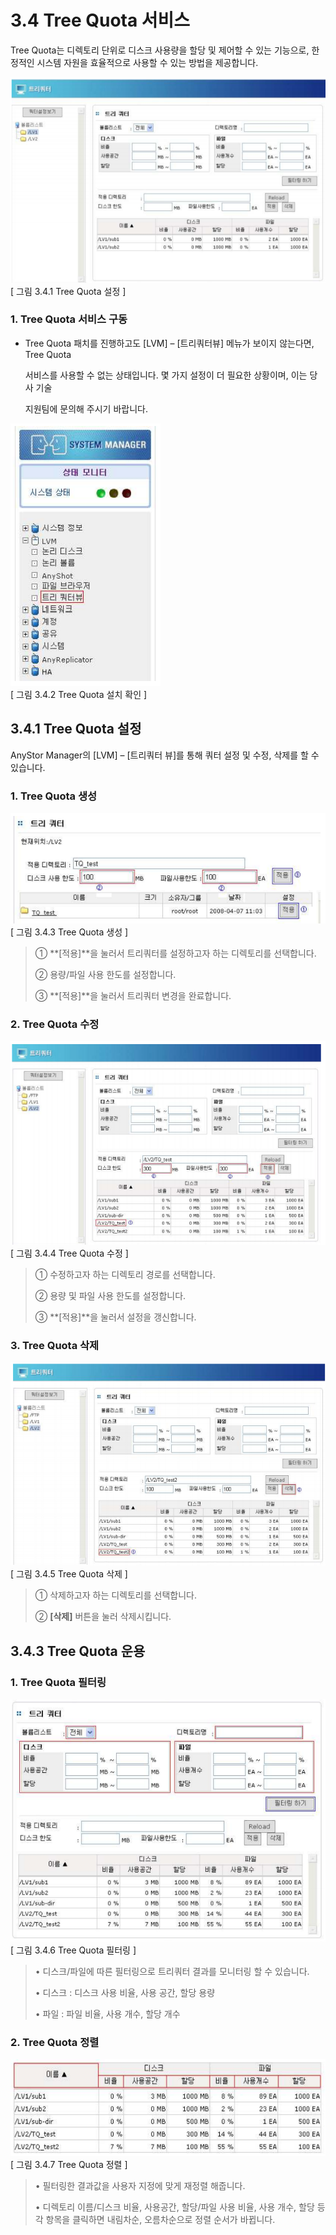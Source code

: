 # 3.4  Tree Quota 서비스

Tree Quota는 디렉토리 단위로 디스크 사용량을 할당 및 제어할 수 있는 기능으로, 한정적인 시스템 자원을 효율적으로 사용할 수 있는 방법을 제공합니다.

![treequota1](../.gitbook/assets/treequota1.png)   
 \[ 그림 3.4.1 Tree Quota 설정 \]

### 1. Tree Quota 서비스 구동

* Tree Quota 패치를 진행하고도 \[LVM\] – \[트리쿼터뷰\] 메뉴가 보이지 않는다면, Tree Quota

  서비스를 사용할 수 없는 상태입니다. 몇 가지 설정이 더 필요한 상황이며, 이는 당사 기술

  지원팀에 문의해 주시기 바랍니다.

![treequota3](../.gitbook/assets/treequota3.png)   
 \[ 그림 3.4.2 Tree Quota 설치 확인 \]

## 3.4.1 Tree Quota 설정

AnyStor Manager의 \[LVM\] – \[트리쿼터 뷰\]를 통해 쿼터 설정 및 수정, 삭제를 할 수 있습니다.

### 1. Tree Quota 생성

![tqStart.png](../.gitbook/assets/tqStart.png)   
 \[ 그림 3.4.3 Tree Quota 생성 \]

> ① **\[적용\]**을 눌러서 트리쿼터를 설정하고자 하는 디렉토리를 선택합니다.
>
> ② 용량/파일 사용 한도를 설정합니다.
>
> ③ **\[적용\]**을 눌러서 트리쿼터 변경을 완료합니다.

### 2. Tree Quota 수정

![tqModify.png](../.gitbook/assets/tqModify.png)   
 \[ 그림 3.4.4 Tree Quota 수정 \]

> ① 수정하고자 하는 디렉토리 경로를 선택합니다.
>
> ② 용량 및 파일 사용 한도를 설정합니다.
>
> ③ **\[적용\]**을 눌러서 설정을 갱신합니다.

### 3. Tree Quota 삭제

![tqDel.png](../.gitbook/assets/tqDel.png)   
 \[ 그림 3.4.5 Tree Quota 삭제 \]

> ① 삭제하고자 하는 디렉토리를 선택합니다.
>
> ② **\[삭제\]** 버튼을 눌러 삭제시킵니다.

## 3.4.3 Tree Quota 운용

### 1. Tree Quota 필터링

![tqOp1.png](../.gitbook/assets/tqOp1.png)   
 \[ 그림 3.4.6 Tree Quota 필터링 \]

> • 디스크/파일에 따른 필터링으로 트리쿼터 결과를 모니터링 할 수 있습니다.
>
> • 디스크 : 디스크 사용 비율, 사용 공간, 할당 용량
>
> • 파일 : 파일 비율, 사용 개수, 할당 개수

### 2. Tree Quota 정렬

![tqOp2.png](../.gitbook/assets/tqOp2.png)   
 \[ 그림 3.4.7 Tree Quota 정렬 \]

> • 필터링한 결과값을 사용자 지정에 맞게 재정렬 해줍니다.
>
> • 디렉토리 이름/디스크 비율, 사용공간, 할당/파일 사용 비율, 사용 개수, 할당 등 각 항목을 클릭하면 내림차순, 오름차순으로 정렬 순서가 바뀝니다.

